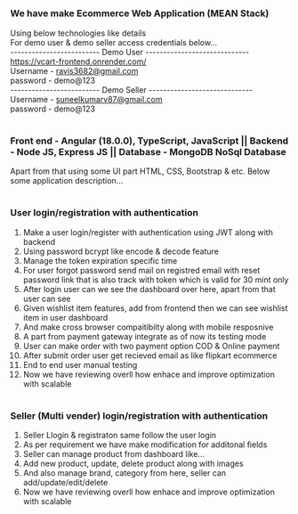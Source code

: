 # <h3>We have make Ecommerce Web Application (MEAN Stack)</h3>
Using below technologies like details <br>
For demo user & demo seller access credentials below... <br>
------------------------- Demo User ----------------------------- <br>
https://vcart-frontend.onrender.com/ <br>
Username - ravis3682@gmail.com<br>
password - demo@123 <br>
------------------------- Demo Seller ----------------------------- <br>
Username - suneelkumarv87@gmail.com <br>
password - demo@123
# <h3>Front end - Angular (18.0.0), TypeScript, JavaScript  ||  Backend - Node JS, Express JS || Database - MongoDB NoSql Database</h3>
Apart from that using some UI part HTML, CSS, Bootstrap & etc.
Below some application description...
# <h3>User login/registration with authentication </h3>
1. Make a user login/register with authentication using JWT along with backend
2. Using password bcrypt like encode & decode feature
3. Manage the token expiration specific time
4. For user forgot password send mail on registred email with reset password link that is also track with token which is valid for 30 mint only
5. After login user can we see the dashboard over here, apart from that user can see
6. Given wishlist item features, add from frontend then we can see wishlist item in user dashboard
7. And make cross browser compaitibilty along with mobile resposnive
8. A part from payment gateway integrate as of now its testing mode
9. User can make order with two payment option COD & Online payment
10. After submit order user get recieved email as like flipkart ecommerce
11. End to end user manual testing
12. Now we have reviewing overll how enhace and improve optimization with scalable
# <h3>Seller (Multi vender) login/registration with authentication </h3>
1. Seller Llogin & registraton same follow the user login
2. As per requirement we have make modification for additonal fields
3. Seller can manage product from dashboard like...
4. Add new product, update, delete product along with images
5. And also manage brand, category from here, seller can add/update/edit/delete
6. Now we have reviewing overll how enhace and improve optimization with scalable
